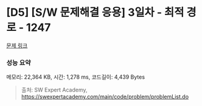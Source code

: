 # [D5] [S/W 문제해결 응용] 3일차 - 최적 경로 - 1247 

[문제 링크](https://swexpertacademy.com/main/code/problem/problemDetail.do?contestProbId=AV15OZ4qAPICFAYD) 

### 성능 요약

메모리: 22,364 KB, 시간: 1,278 ms, 코드길이: 4,439 Bytes



> 출처: SW Expert Academy, https://swexpertacademy.com/main/code/problem/problemList.do
